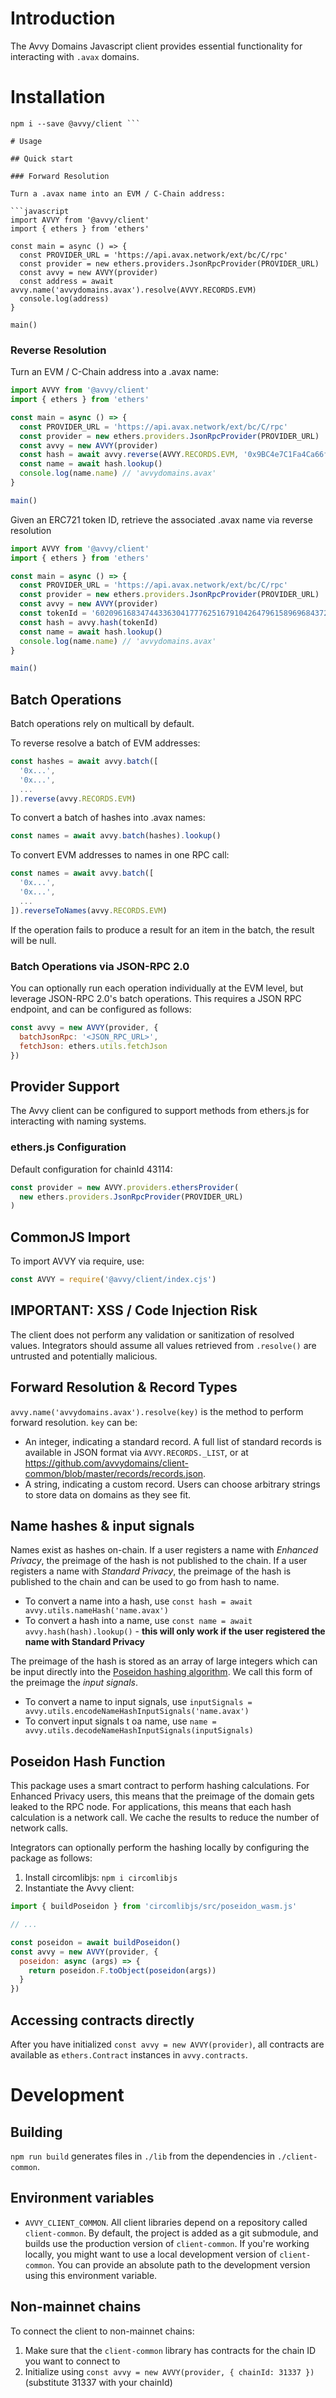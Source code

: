# Introduction

The Avvy Domains Javascript client provides essential functionality for interacting with `.avax` domains.

# Installation

```
npm i --save @avvy/client ```

# Usage

## Quick start

### Forward Resolution

Turn a .avax name into an EVM / C-Chain address:

```javascript
import AVVY from '@avvy/client'
import { ethers } from 'ethers'

const main = async () => {
  const PROVIDER_URL = 'https://api.avax.network/ext/bc/C/rpc'
  const provider = new ethers.providers.JsonRpcProvider(PROVIDER_URL)
  const avvy = new AVVY(provider)
  const address = await avvy.name('avvydomains.avax').resolve(AVVY.RECORDS.EVM)
  console.log(address)
}

main()
```

### Reverse Resolution

Turn an EVM / C-Chain address into a .avax name:

```javascript
import AVVY from '@avvy/client'
import { ethers } from 'ethers'

const main = async () => {
  const PROVIDER_URL = 'https://api.avax.network/ext/bc/C/rpc'
  const provider = new ethers.providers.JsonRpcProvider(PROVIDER_URL)
  const avvy = new AVVY(provider)
  const hash = await avvy.reverse(AVVY.RECORDS.EVM, '0x9BC4e7C1Fa4Ca66f6B2F4B6F446Dad80Ec541983')
  const name = await hash.lookup()
  console.log(name.name) // 'avvydomains.avax'
}

main()

```

Given an ERC721 token ID, retrieve the associated .avax name via reverse resolution

```javascript
import AVVY from '@avvy/client'
import { ethers } from 'ethers'

const main = async () => {
  const PROVIDER_URL = 'https://api.avax.network/ext/bc/C/rpc'
  const provider = new ethers.providers.JsonRpcProvider(PROVIDER_URL)
  const avvy = new AVVY(provider)
  const tokenId = '6020961683474433630417776251679104264796158969684372136738248890876527059923'
  const hash = avvy.hash(tokenId)
  const name = await hash.lookup()
  console.log(name.name) // 'avvydomains.avax'
}

main()
```

## Batch Operations

Batch operations rely on multicall by default. 

To reverse resolve a batch of EVM addresses:

```javascript
const hashes = await avvy.batch([
  '0x...',
  '0x...',
  ...
]).reverse(avvy.RECORDS.EVM)
```

To convert a batch of hashes into .avax names:

```javascript
const names = await avvy.batch(hashes).lookup()
```

To convert EVM addresses to names in one RPC call:

```javascript
const names = await avvy.batch([
  '0x...',
  '0x...',
  ...
]).reverseToNames(avvy.RECORDS.EVM)
```

If the operation fails to produce a result for an item in the batch, the result will be null.


### Batch Operations via JSON-RPC 2.0

You can optionally run each operation individually at the EVM level, but leverage JSON-RPC 2.0's batch operations. This requires a JSON RPC endpoint, and can be configured as follows:

```javascript
const avvy = new AVVY(provider, {
  batchJsonRpc: '<JSON_RPC_URL>',
  fetchJson: ethers.utils.fetchJson
})
```


## Provider Support

The Avvy client can be configured to support methods from ethers.js for interacting with naming systems.

### ethers.js Configuration

Default configuration for chainId 43114:

```javascript
const provider = new AVVY.providers.ethersProvider(
  new ethers.providers.JsonRpcProvider(PROVIDER_URL)
)
```

## CommonJS Import

To import AVVY via require, use:

```javascript
const AVVY = require('@avvy/client/index.cjs')
```

## IMPORTANT: XSS / Code Injection Risk

The client does not perform any validation or sanitization of resolved values. Integrators should assume all values retrieved from `.resolve()` are untrusted and potentially malicious. 

## Forward Resolution & Record Types

`avvy.name('avvydomains.avax').resolve(key)` is the method to perform forward resolution. `key` can be:

- An integer, indicating a standard record. A full list of standard records is available in JSON format via `AVVY.RECORDS._LIST`, or at https://github.com/avvydomains/client-common/blob/master/records/records.json.
- A string, indicating a custom record. Users can choose arbitrary strings to store data on domains as they see fit. 

## Name hashes & input signals

Names exist as hashes on-chain. If a user registers a name with *Enhanced Privacy*, the preimage of the hash is not published to the chain. If a user registers a name with *Standard Privacy*, the preimage of the hash is published to the chain and can be used to go from hash to name.

- To convert a name into a hash, use `const hash = await avvy.utils.nameHash('name.avax')`
- To convert a hash into a name, use `const name = await avvy.hash(hash).lookup()` - **this will only work if the user registered the name with Standard Privacy**

The preimage of the hash is stored as an array of large integers which can be input directly into the [Poseidon hashing algorithm](https://www.poseidon-hash.info/). We call this form of the preimage the *input signals*. 

- To convert a name to input signals, use `inputSignals = avvy.utils.encodeNameHashInputSignals('name.avax')`
- To convert input signals t oa name, use `name = avvy.utils.decodeNameHashInputSignals(inputSignals)`

## Poseidon Hash Function

This package uses a smart contract to perform hashing calculations. For Enhanced Privacy users, this means that the preimage of the domain gets leaked to the RPC node. For applications, this means that each hash calculation is a network call. We cache the results to reduce the number of network calls.

Integrators can optionally perform the hashing locally by configuring the package as follows:

1. Install circomlibjs: `npm i circomlibjs`
2. Instantiate the Avvy client:

```javascript
import { buildPoseidon } from 'circomlibjs/src/poseidon_wasm.js'

// ...

const poseidon = await buildPoseidon()
const avvy = new AVVY(provider, {
  poseidon: async (args) => {
    return poseidon.F.toObject(poseidon(args))
  }
})
```

## Accessing contracts directly

After you have initialized `const avvy = new AVVY(provider)`, all contracts are available as `ethers.Contract` instances in `avvy.contracts`.


# Development

## Building

`npm run build` generates files in `./lib` from the dependencies in `./client-common`.

## Environment variables

- `AVVY_CLIENT_COMMON`. All client libraries depend on a repository called `client-common`. By default, the project is added as a git submodule, and builds use the production version of `client-common`. If you're working locally, you might want to use a local development version of `client-common`. You can provide an absolute path to the development version using this environment variable.

## Non-mainnet chains

To connect the client to non-mainnet chains:

1. Make sure that the `client-common` library has contracts for the chain ID you want to connect to
2. Initialize using `const avvy = new AVVY(provider, { chainId: 31337 })` (substitute 31337 with your chainId) 
